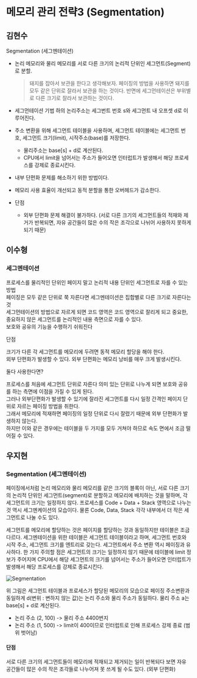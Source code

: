 # 메모리 관리 전략3 (Segmentation)

## 김현수

Segmentation (세그멘테이션)

- 논리 메모리와 물리 메모리를 서로 다른 크기의 논리적 단위인 세그먼트(Segment)로 분할. 
  
  > 돼지를 잡아서 보관을 한다고 생각해보자. 페이징의 방법을 사용하면 돼지를 모두 같은 단위로 잘라서 보관을 하는 것이다. 반면에 세그먼테이션은 부위별로 다른 크기로 잘라서 보관하는 것이다.
- 세그먼테이션 기법 하의 논리주소는 세그번트 번호 s와 세그먼트 내 오프셋 d로 이루어진다.
- 주소 변환을 위해 세그먼트 테이블을 사용하며, 세그먼트 테이블에는 세그먼트 번호, 세그먼트 크기(limit), 시작주소(base)를 저장한다.
	- 물리주소는 base[s] + d로 계산된다.
	- CPU에서 limit을 넘어서는 주소가 들어오면 인터럽트가 발생해서 해당 프로세스를 강제로 종료시킨다.
- 내부 단편화 문제를 해소하기 위한 방법이다.
- 메모리 사용 효율이 개선되고 동적 분할을 통한 오버헤드가 감소한다.
- 단점
	- 외부 단편화 문제 해결이 불가하다. (서로 다른 크기의 세그먼트들의 적재와 제거가 반복되면, 자유 공간들이 많은 수의 작은 조각으로 나뉘어 사용하지 못하게 되기 때문)

## 이수형

### 세그멘테이션

프로세스를 물리적인 단위인 페이지 말고 논리적 내용 단위인 세그먼트로 자를 수 있는 방법<br/>
페이징은 모두 같은 단위로 쭉 자른다면 세그멘테이션은 집합별로 다른 크기로 자른다는것<br/>
세그먼테이션의 방법으로 자르게 되면 코드 영역은 코드 영역으로 잘리게 되고 중요한, 중요하지 않은 세그먼트를 논리적인 내용 측면으로 자를 수 있다.<br/>
보호와 공유의 기능을 수행하기 쉬워진다

단점

크기가 다른 각 세그먼트를 메모리에 두려면 동적 메모리 할당을 해야 한다. <br/>
외부 단편화가 발생할 수 있다. 외부 단편화는 메모리 낭비를 매우 크게 발생시킨다.<br/>

둘다 사용한다면?

프로세스를 처음에 세그먼트 단위로 자른다 의미 있는 단위로 나누게 되면 보호와 공유를 하는 측면에 이점을 가질 수 있게 된다. <br/>
그러나 외부단편화가 발생할 수 있기에 잘라진 세그먼트를 다시 일정 간격인 페이지 단위로 자르는 페이징 방법을 취한다. <br/>
그래서 메모리에 적재하면 페이징의 일정 단위로 다시 잘렸기 때문에 외부 단편화가 발생하지 않는다. <br/>
하지만 이와 같은 경우에는 테이블을 두 가지를 모두 거쳐야 하므로 속도 면에서 조금 떨어질 수 있다.

## 우지현

### Segmentation (세그멘테이션)

페이징에서처럼 논리 메모리와 물리 메모리를 같은 크기의 블록이 아닌, 서로 다른 크기의 논리적 단위인 세그먼트(segment)로 분할하고 메모리에 배치하는 것을 말하며, 각 세그먼트의 크기는 일정하지 않다. 프로세스를 Code + Data + Stack 영역으로 나누는 것 역시 세그멘케이션의 모습이다. 물론 Code, Data, Stack 각각 내부에서 더 작은 세그먼트로 나눌 수도 있다.

세그먼트를 메모리에 할당하는 것은 페이지를 할당하는 것과 동일하지만 테이블은 조금 다르다. 세그멘테이션을 위한 테이블은 세그먼트 테이블이라고 하며, 세그먼트 번호와 시작 주소, 세그먼트 크기를 엔트리로 갖는다. 세그먼트에서 주소 변환 역시 페이징과 유사하다. 한 가지 주의할 점은 세그먼트의 크기는 일정하지 않기 때문에 테이블에 limit 정보가 주어지며 CPU에서 해당 세그먼트의 크기를 넘어서는 주소가 들어오면 인터럽트가 발생해서 해당 프로세스를 강제로 종료시킨다.

![Segmentation](https://user-images.githubusercontent.com/34755287/57119448-47043400-6da5-11e9-95da-91cb808de992.png)

위 그림은 세그먼트 테이블과 프로세스가 할당된 메모리의 모습으로 페이징 주소변환과 동일하게 d(변위 : 변하지 않는 값)는 논리 주소와 물리 주소가 동일하다. 물리 주소 a는 base[s] + d로 계산된다.

- 논리 주소 (2, 100) -> 물리 주소 4400번지
- 논리 주소 (1, 500) -> limit이 400이므로 인터럽트로 인해 프로세스 강제 종료 (범위 벗어남)

#### 단점

서로 다른 크기의 세그먼트들이 메모리에 적재되고 제거되는 일이 반복되다 보면 자유 공간들이 많은 수의 작은 조각들로 나누어져 못 쓰게 될 수도 있다. (외부 단편화)

